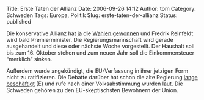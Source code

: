 Title: Erste Taten der Allianz
Date: 2006-09-26 14:12
Author: tom
Category: Schweden
Tags: Europa, Politik
Slug: erste-taten-der-allianz
Status: published

Die konservative Allianz hat ja die [Wahlen
gewonnen](http://www.fiket.de/tag/wahl2006) und Fredrik Reinfeldt wird
bald Premierminister. Die Regierungsmannschaft wird gerade ausgehandelt
und diese oder nächste Woche vorgestellt. Der Haushalt soll bis zum 16.
Oktober stehen und zum neuen Jahr soll die Einkommensteuer “merklich”
sinken.

Außerdem wurde angekündigt, die EU-Verfassung in ihrer jetzigen Form
nicht zu ratifizieren. Die Debatte darüber hat schon die alte Regierung
[lange
beschäftigt](http://www.unizar.es/euroconstitucion/Treaties/Treaty_Const_Rat_sweden.htm)
(E) und rufe nach einer Volksabstimmung wurden laut. Die Schweden
gehören zu den EU-skeptischsten Bewohnern der Union.

